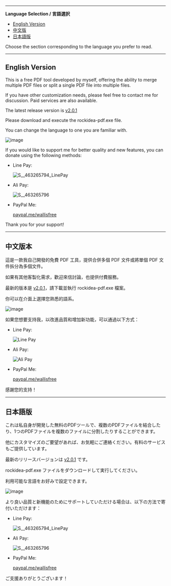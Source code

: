 
---

**Language Selection / 言語選択**

- [English Version](#english-version)
- [中文版](#中文版本)
- [日本語版](#日本語版)

Choose the section corresponding to the language you prefer to read.

---

## English Version

This is a free PDF tool developed by myself, offering the ability to merge multiple PDF files or split a single PDF file into multiple files. 

If you have other customization needs, please feel free to contact me for discussion. Paid services are also available.

The latest release version is [v2.0.1](https://github.com/wallishuang/rockidea-pdf/raw/master/v2.0.1/rockidea-pdf.exe)

Please download and execute the rockidea-pdf.exe file.  

You can change the language to one you are familiar with.  

![image](https://github.com/wallishuang/rockidea-pdf/assets/20389849/f885b896-1ee9-4c0a-9a35-0a9f2b4b3464)

If you would like to support me for better quality and new features, you can donate using the following methods:

- Line Pay:
  
  ![S__463265794_LinePay](https://github.com/wallishuang/rockidea-pdf/assets/20389849/9b2a9045-90cc-4d63-ad9d-ff7c7b82ec9a)

- Ali Pay:

  ![S__463265796](https://github.com/wallishuang/rockidea-pdf/assets/20389849/593e40f0-354e-406c-bb0d-99fb13a00625)

- PayPal Me:
  
  [paypal.me/wallisfree](https://paypal.me/wallisfree?_blank)
  


Thank you for your support!

---

## 中文版本

這是一款我自己開發的免費 PDF 工具，提供合併多個 PDF 文件或將單個 PDF 文件拆分為多個文件。

如果有其他客製化需求，歡迎來信討論，也提供付費服務。

最新的版本是 [v2.0.1](https://github.com/wallishuang/rockidea-pdf/blob/master/v2.0.1/rockidea-pdf.exe)，請下載並執行 rockidea-pdf.exe 檔案。

你可以在介面上選擇您熟悉的語系。

![image](https://github.com/wallishuang/rockidea-pdf/assets/20389849/57873c42-9057-4001-a3a9-46c1f425a284)

如果您想要支持我，以改進品質和增加新功能，可以通過以下方式：

- Line Pay:
  
  ![Line Pay](https://github.com/wallishuang/rockidea-pdf/assets/20389849/9b2a9045-90cc-4d63-ad9d-ff7c7b82ec9a)

- Ali Pay:

  ![Ali Pay](https://github.com/wallishuang/rockidea-pdf/assets/20389849/593e40f0-354e-406c-bb0d-99fb13a00625)

- PayPal Me:
  
  [paypal.me/wallisfree](https://paypal.me/wallisfree?_blank)

感謝您的支持！

---

## 日本語版

これは私自身が開発した無料のPDFツールで、複数のPDFファイルを結合したり、1つのPDFファイルを複数のファイルに分割したりすることができます。

他にカスタマイズのご要望があれば、お気軽にご連絡ください。有料のサービスもご提供しています。

最新のリリースバージョンは [v2.0.1](https://github.com/wallishuang/rockidea-pdf/blob/master/v2.0.1/rockidea-pdf.exe) です。

rockidea-pdf.exe ファイルをダウンロードして実行してください。

利用可能な言語をお好みで設定できます。

![image](https://github.com/wallishuang/rockidea-pdf/assets/20389849/aae27d01-a23c-4be6-a1c8-071362b6888c)

より良い品質と新機能のためにサポートしていただける場合は、以下の方法で寄付いただけます：

- Line Pay:
  
  ![S__463265794_LinePay](https://github.com/wallishuang/rockidea-pdf/assets/20389849/9b2a9045-90cc-4d63-ad9d-ff7c7b82ec9a)

- Ali Pay:

  ![S__463265796](https://github.com/wallishuang/rockidea-pdf/assets/20389849/593e40f0-354e-406c-bb0d-99fb13a00625)

- PayPal Me:
  
  [paypal.me/wallisfree](https://paypal.me/wallisfree?_blank)

ご支援ありがとうございます！

